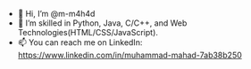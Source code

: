 - 👋 Hi, I’m @m-m4h4d
- 👀 I’m skilled in Python, Java, C/C++, and Web Technologies(HTML/CSS/JavaScript).
- 📫 You can reach me on LinkedIn: https://www.linkedin.com/in/muhammad-mahad-7ab38b250

<!---
m-m4h4d/m-m4h4d is a ✨ special ✨ repository because its `README.md` (this file) appears on your GitHub profile.
You can click the Preview link to take a look at your changes.
--->
